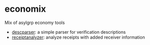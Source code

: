 # economix

Mix of asylgrp economy tools

* [descparser](descparser): a simple parser for verification descriptions
* [receiptanalyzer](receiptanalyzer): analyze receipts with added receiver information
